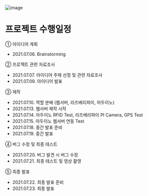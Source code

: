 
![image](https://user-images.githubusercontent.com/75825682/126065052-bc590c58-8df1-42dc-8676-a0379aa34465.png)

# 프로젝트 수행일정

① 아이디어 계획
- 2021.07.06. Brainstorming


② 프로젝트 관련 자료조사
- 2021.07.07. 아이디어 주제 선정 및 관련 자료조사
- 2021.07.09. 아이디어 발표


③ 제작
- 2021.07.10. 역할 분배 (웹서버, 라즈베리파이, 아두이노)
- 2021.07.13. 웹서버 제작 시작
- 2021.07.14. 아두이노 RFID Test, 라즈베리파이 PI Camera, GPS Test
- 2021.07.15. 아두이노 웹서버 연동 Test
- 2021.07.18. 중간 발표 준비
- 2021.07.19. 중간 발표


④ 버그 수정 및 최종 테스트
- 2021.07.20. 버그 발견 시 버그 수정
- 2021.07.21. 최종 테스트 및 영상 촬영


⑤ 최종 발표
- 2021.07.22. 최종 발표 준비
- 2021.07.23. 최종 발표
